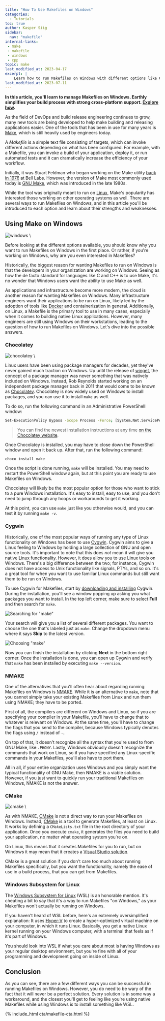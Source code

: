 ```yaml
---
title: "How To Use Makefiles on Windows"
categories:
  - Tutorials
toc: true
author: Kasper Siig
sidebar:
  nav: "makefile"
internal-links:
 - make
 - makefile
 - windows
 - cpp
topic: make
last_modified_at: 2023-04-17
excerpt: |
    Learn how to run Makefiles on Windows with different options like Chocolatey, Cygwin, NMAKE, CMake, and Windows Subsystem for Linux. Discover the strengths and weaknesses of each approach and find the best solution for your needs.
last_modified_at: 2023-07-11
---
```

**In this article, you'll learn to manage Makefiles on Windows. Earthly simplifies your build process with strong cross-platform support. [Explore how](/).**

As the field of DevOps and build release engineering continues to grow, many new tools are being developed to help make building and releasing applications easier. One of the tools that has been in use for many years is [Make](https://en.wikipedia.org/wiki/Make_(software)), which is still heavily used by engineers today.

A *Makefile* is a simple text file consisting of targets, which can invoke different actions depending on what has been configured. For example, with a Makefile, you can invoke a build of your application, deploy it, or run automated tests and it can dramatically increase the efficiency of your workflow.

Initially, it was Stuart Feldman who began working on the Make utility [back in 1976](https://en.wikipedia.org/wiki/Make_(software)#Origin) at Bell Labs. However, the version of Make most commonly used today is [GNU Make](https://www.gnu.org/software/make/), which was introduced in the late 1980s.

While the tool was originally meant to run on [Linux](https://www.linux.org), Make's popularity has interested those working on other operating systems as well. There are several ways to run Makefiles on Windows, and in this article you'll be introduced to each option and learn about their strengths and weaknesses.

## Using Make on Windows

![windows]({{site.images}}{{page.slug}}/windows.jpg) \

Before looking at the different options available, you should know why you want to run Makefiles on Windows in the first place. Or rather, if you're working on Windows, why are you even interested in Makefiles?

Historically, the biggest reason for wanting Makefiles to run on Windows is that the developers in your organization are working on Windows. Seeing as how the de facto standard for languages like C and C++ is to use Make, it's no wonder that Windows users want the ability to use Make as well.

As applications and infrastructure become more modern, the cloud is another reason for wanting Makefiles on Windows. Many infrastructure engineers want their applications to be run on Linux, likely led by the adoption of tools like [Docker](https://www.docker.com) and containerization in general. Additionally, on Linux, a Makefile is the primary tool to use in many cases, especially when it comes to building native Linux applications. However, many engineers are still using Windows on their workstations, leading to the question of how to run Makefiles on Windows. Let's dive into the possible answers.

### Chocolatey

![chocolatey]({{site.images}}{{page.slug}}/chocolatey.png) \

Linux users have been using package managers for decades, yet they've never gained much traction on Windows. Up until the release of [winget](https://docs.microsoft.com/en-us/windows/package-manager/winget/), the concept of a package manager was never something that was natively included on Windows. Instead, Rob Reynolds started working on an independent package manager back in 2011 that would come to be known as [Chocolatey](https://blog.chocolatey.org/2016/03/celebrating-5-years/). Chocolatey is now widely used on Windows to install packages, and you can use it to install `make` as well.

To do so, run the following command in an Administrative PowerShell window:

~~~{.bash caption=">_"}
Set-ExecutionPolicy Bypass -Scope Process -Force; [System.Net.ServicePointManager]::SecurityProtocol = [System.Net.ServicePointManager]::SecurityProtocol -bor 3072; iex ((New-Object System.Net.WebClient).DownloadString('https://community.chocolatey.org/install.ps1'))
~~~

> You can find the newest installation instructions at any time [on the Chocolatey website](https://chocolatey.org/install).

Once Chocolatey is installed, you may have to close down the PowerShell window and open it back up. After that, run the following command:

~~~{.bash caption=">_"}
choco install make
~~~

Once the script is done running, `make` will be installed. You may need to restart the PowerShell window again, but at this point you are ready to use Makefiles on Windows.

Chocolatey will likely be the most popular option for those who want to stick to a pure Windows installation. It's easy to install, easy to use, and you don't need to jump through any hoops or workarounds to get it working.

At this point, you can use `make` just like you otherwise would, and you can test it by running `make -v`.

### Cygwin

Historically, one of the most popular ways of running any type of Linux functionality on Windows has been to use [Cygwin](https://www.cygwin.com/index.html). Cygwin aims to give a Linux feeling to Windows by holding a large collection of GNU and open source tools. It's important to note that this does *not* mean it will give you native Linux functionality. However, it does allow you to use Linux tools on Windows. There's a big difference between the two; for instance, Cygwin does not have access to Unix functionality like signals, PTYs, and so on. It's a great tool for when you want to use familiar Linux commands but still want them to be run on Windows.

To use Cygwin for Makefiles, start by [downloading and installing](https://www.cygwin.com/install.html) Cygwin. During the installation, you'll see a window popping up asking you what packages you want to install. In the top left corner, make sure to select **Full** and then search for `make`.

![Searching for "make"]({{site.images}}{{page.slug}}/Vx2tzwc.png)

Your search will give you a list of several different packages. You want to choose the one that's labeled just as `make`. Change the dropdown menu where it says **Skip** to the latest version.

![Choosing "make"]({{site.images}}{{page.slug}}/ElSKczz.png)

Now you can finish the installation by clicking **Next** in the bottom right corner. Once the installation is done, you can open up Cygwin and verify that `make` has been installed by executing `make --version`.

### NMAKE

One of the alternatives that you'll often hear about regarding running Makefiles on Windows is [NMAKE](https://docs.microsoft.com/en-us/cpp/build/reference/nmake-reference?view=msvc-170). While it is an alternative to `make`, note that you cannot simply take your existing Makefiles from Linux and run them using NMAKE; they have to be ported.

First of all, the compilers are different on Windows and Linux, so if you are specifying your compiler in your Makefile, you'll have to change that to whatever is relevant on Windows. At the same time, you'll have to change the flags that you send to the compiler, because Windows typically denotes the flags using `/` instead of `-`.

On top of that, it doesn't recognize all the syntax that you're used to from GNU Make, like `.PHONY`. Lastly, Windows obviously doesn't recognize the commands that work on Linux, so if you have specified any Linux-specific commands in your Makefiles, you'll also have to port them.

All in all, if your entire organization uses Windows and you simply want the typical functionality of GNU Make, then NMAKE is a viable solution. However, if you just want to quickly run your traditional Makefiles on Windows, NMAKE is not the answer.

### CMake

![cmake]({{site.images}}{{page.slug}}/cmake.jpg) \

As with NMAKE, [CMake](/blog/using-cmake) is not a direct way to run your Makefiles on Windows. Instead, [CMake](https://cmake.org) is a tool to generate Makefiles, at least on Linux. It works by defining a `CMakeLists.txt` file in the root directory of your application. Once you execute `cmake`, it generates the files you need to build your application, no matter what operating system you're on.

On Linux, this means that it creates Makefiles for you to run, but on Windows it may mean that it creates a [Visual Studio solution](https://docs.microsoft.com/en-us/visualstudio/get-started/tutorial-projects-solutions?view=vs-2022).

CMake is a great solution if you don't care too much about running Makefiles specifically, but you want the functionality, namely the ease of use in a build process, that you can get from Makefiles.

### Windows Subsystem for Linux

The [Windows Subsystem for Linux](https://docs.microsoft.com/en-us/windows/wsl/about) (WSL) is an honorable mention. It's cheating a bit to say that it's a way to run Makefiles "on Windows," as your Makefiles won't actually be running on Windows.

If you haven't heard of WSL before, here's an extremely oversimplified explanation: It uses [Hyper-V](https://docs.microsoft.com/en-us/windows-server/virtualization/hyper-v/hyper-v-technology-overview) to create a hyper-optimized virtual machine on your computer, in which it runs Linux. Basically, you get a native Linux kernel running on your Windows computer, with a terminal that feels as if it's part of Windows.

You should look into WSL if what you care about most is having Windows as your regular desktop environment, but you're fine with all of your programming and development going on inside of Linux.

## Conclusion

As you can see, there are a few different ways you can be successful in running Makefiles on Windows. However, you do need to be wary of the fact that it will never be a perfect solution. Every solution is in some way a workaround, and the closest you'll get to feeling like you're using native Makefiles while using Windows is to install something like WSL.

{% include_html cta/makefile-cta.html %}

<!-- If all this becomes too tedious for you and you're looking for an easier alternative to optimize your builds, then check out [Earthly](https://earthly.dev/). Earthly has taken all the best parts of Makefiles and combined them with the best parts of Dockerfiles to help make your build processes more streamlined and effective. -->